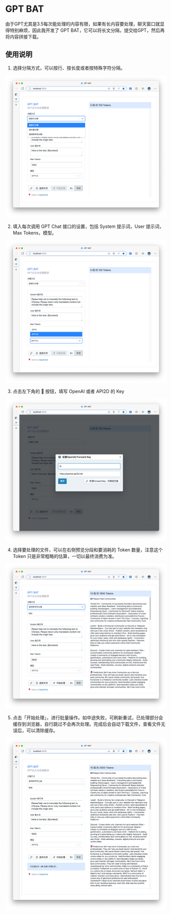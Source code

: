 # GPT BAT

由于GPT尤其是3.5每次能处理的内容有限，如果有长内容要处理，聊天窗口就显得特别麻烦，因此我开发了 GPT BAT，它可以将长文分隔，提交给GPT，然后再将内容拼接下载。

## 使用说明 


1. 选择分隔方式，可以按行、按长度或者按特殊字符分隔。

![](images/20230321225147.png)

2. 填入每次调用 GPT Chat 接口的设置，包括 System 提示词，User 提示词，Max Tokens，模型。

![](images/20230321225332.png)

3. 点击左下角的 🔑 按钮，填写 OpenAI 或者 API2D 的 Key

![](images/20230321225451.png)


4. 选择要处理的文件，可以在右侧预览分段和要消耗的 Token 数量，注意这个 Token 只是非常粗略的估算，一切以最终消费为准。

![](images/20230321225630.png)


5. 点击「开始处理」，进行批量操作。如中途失败，可刷新重试，已处理部分会缓存到浏览器，自行跳过不会再次处理。完成后会自动下载文件，查看文件无误后，可以清除缓存。

![](images/20230321230716.png)